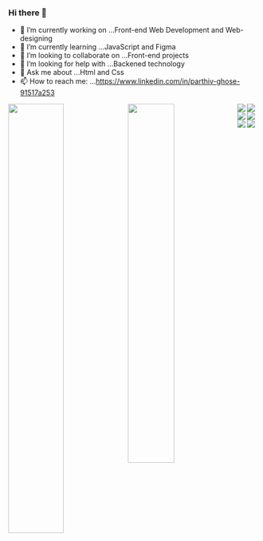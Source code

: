 ### Hi there 👋
- 🔭 I’m currently working on ...Front-end Web Development and Web-designing
- 🌱 I’m currently learning ...JavaScript and Figma
- 👯 I’m looking to collaborate on ...Front-end projects
- 🤔 I’m looking for help with ...Backened technology
- 💬 Ask me about ...Html and Css
- 📫 How to reach me: ...https://www.linkedin.com/in/parthiv-ghose-91517a253

<img align="left" width="47%" src="https://github-readme-stats.vercel.app/api?username=parthivghose2919&show_icons=true&theme=radical">
<img align="left" width="43%"src="https://github-readme-stats.vercel.app/api/top-langs/?username=parthivghose2919&langs_count=8)](https://github.com/anuraghazra/github-readme-stats">
<img align="left" src="https://img.shields.io/badge/java-%23ED8B00.svg?style=for-the-badge&logo=java&logoColor=white">
<img align="left" src="https://img.shields.io/badge/html5-%23E34F26.svg?style=for-the-badge&logo=html5&logoColor=white">
<img  src="https://img.shields.io/badge/css3-%231572B6.svg?style=for-the-badge&logo=css3&logoColor=white">
<img align="left"src="https://img.shields.io/badge/javascript-%23323330.svg?style=for-the-badge&logo=javascript&logoColor=%23F7DF1E">
<img align="left"src="https://img.shields.io/badge/figma-%23F24E1E.svg?style=for-the-badge&logo=figma&logoColor=white">
<img src="https://img.shields.io/badge/Canva-%2300C4CC.svg?style=for-the-badge&logo=Canva&logoColor=white">
